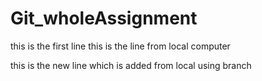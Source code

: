 # Git_wholeAssignment
this is the first line
this is the line from local computer

this is the new line which is added from local using branch
